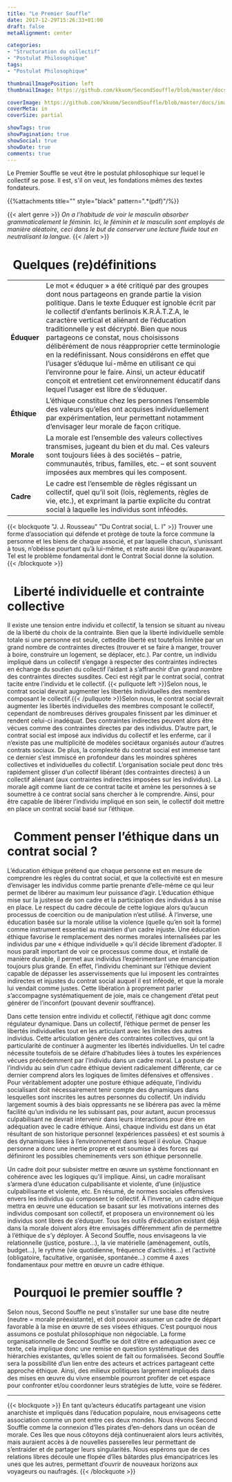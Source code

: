 ```yaml
---
title: "Le Premier Souffle"
date: 2017-12-29T15:26:33+01:00
draft: false
metaAlignment: center

categories:
- "Structuration du collectif"
- "Postulat Philosophique"
tags:
- "Postulat Philosophique"

thumbnailImagePosition: left
thumbnailImage: https://github.com/kkuom/SecondSouffle/blob/master/docs/img/Cover.png?raw=true

coverImage: https://github.com/kkuom/SecondSouffle/blob/master/docs/images/Post-header.jpg?raw=true
coverMeta: in
coverSize: partial

showTags: true
showPagination: true
showSocial: true
showDate: true
comments: true
---
```

<section class="summary">
Le Premier Souffle se veut être le postulat philosophique sur lequel le collectif se pose. Il est, s'il on veut, les fondations mêmes des textes fondateurs.
<!--more-->

{{%attachments title="" style="black" pattern=".*(pdf)"/%}}

<!-- toc -->
</section>

{{< alert genre >}}
_On  a l’habitude de voir le masculin absorber grammaticalement le féminin.  Ici, le féminin et le masculin sont employés de manière aléatoire, ceci  dans le but de conserver une lecture fluide tout en neutralisant la langue._
{{< /alert >}}

# <i class="fa fa-info-circle" aria-hidden="true" style="padding-right:13px;"></i>Quelques (re)définitions

<table>
  <tr>
    <td>
    <strong>Éduquer</strong>
    </td><td>
    Le mot « éduquer » a été critiqué par des groupes dont nous partageons en grande partie la vision politique. Dans le texte Éduquer est ignoble écrit par le collectif d’enfants berlinois K.R.Ä.T.Z.A, le caractère vertical et aliénant de l’éducation traditionnelle y est décrypté. Bien que nous partageons ce constat, nous choisissons délibérément de nous réapproprier cette terminologie en la redéfinissant. Nous considérons en effet que l’usager s’éduque lui-même en utilisant ce qui l’environne pour le faire.  Ainsi, un acteur éducatif conçoit et entretient cet environnement éducatif dans lequel l’usager est libre de s’éduquer.
    </td>
  </tr>
  <tr>
    <td>
    <strong>Éthique</strong>
    </td><td>
    L’éthique constitue chez les personnes l’ensemble des valeurs qu’elles ont acquises individuellement par expérimentation, leur permettant notamment d’envisager leur morale de façon critique.
    </td>
  </tr>
  <tr>
    <td>
    <strong>Morale</strong>
    </td><td>
    La morale est l’ensemble des valeurs collectives transmises, jugeant du bien et du mal. Ces valeurs sont toujours liées à des sociétés – patrie, communautés, tribus, familles, etc. – et sont souvent imposées aux membres qui les composent.
    </td>
  </tr>
  <tr>
    <td>
    <strong>Cadre</strong>
    </td><td>
    Le cadre est l’ensemble de règles régissant un collectif, quel qu’il soit (lois, règlements, règles de vie, etc.), et exprimant la partie explicite du contrat social à laquelle les individus sont inféodés.
    </td>
  </tr>
</table>

{{< blockquote "J. J. Rousseau" "Du Contrat social, L. I" >}}
  Trouver une forme d’association qui défende et protège de toute la force commune la personne et les biens de chaque associé, et par laquelle chacun, s’unissant à tous, n’obéisse pourtant qu’à lui-même, et reste aussi libre qu’auparavant. Tel est le problème fondamental dont le Contrat Social donne la solution.
{{< /blockquote >}}

# <i class="fa fa-bookmark-o" aria-hidden="true" style="padding-right:15px;"></i>Liberté individuelle et contrainte collective

Il existe une tension entre individu et collectif, la tension se situant au niveau de la liberté du choix de la contrainte. Bien que la liberté individuelle semble totale si une personne est seule, cettedite liberté est toutefois limitée par un grand nombre de contraintes directes (trouver et se faire à manger, trouver à boire, construire un logement, se déplacer, etc.). Par contre, un individu impliqué dans un collectif s’engage à respecter des contraintes indirectes en échange du soutien du collectif l’aidant à s’affranchir d’un grand nombre des contraintes directes susdites. Ceci est régit par le contrat social, contrat tacite entre l’individu et le collectif. {{< pullquote left >}}Selon nous, le contrat social devrait augmenter les libertés individuelles des membres composant le collectif.{{< /pullquote >}}Selon nous, le contrat social devrait augmenter les libertés individuelles des membres composant le collectif, cependant de nombreuses dérives groupales finissent par les diminuer et rendent celui-ci inadéquat. Des contraintes indirectes peuvent alors être vécues comme des contraintes directes par des individus. D’autre part, le contrat social est imposé aux individus du collectif et les enferme, car il n’existe pas une multiplicité de modèles sociétaux organisés autour d’autres contrats sociaux. De plus, la complexité du contrat social est immense tant ce dernier s’est immiscé en profondeur dans les moindres sphères collectives et individuelles du collectif. L’organisation sociale peut donc très rapidement glisser d’un collectif libérant (des contraintes directes) à un collectif aliénant (aux contraintes indirectes imposées sur les individus). La morale agit comme liant de ce contrat tacite et amène les personnes à se soumettre à ce contrat social sans chercher à le comprendre. Ainsi, pour être capable de libérer l’individu impliqué en son sein, le collectif doit mettre en place un contrat social basé sur l’éthique.


# <i class="fa fa-bookmark-o" aria-hidden="true" style="padding-right:15px;"></i>Comment penser l’éthique dans un contrat social ?

L’éducation éthique prétend que chaque personne est en mesure de comprendre les règles du contrat social, et que la collectivité est en mesure d’envisager les individus comme partie prenante d’elle-même ce qui leur permet de libérer au maximum leur puissance d’agir.
L’éducation éthique mise sur la justesse de son cadre et la participation des individus à sa mise en place. Le respect du cadre découle de cette logique alors qu’aucun processus de coercition ou de manipulation n’est utilisé. À l’inverse, une éducation basée sur la morale utilise la violence (quelle qu’en soit la forme) comme instrument essentiel au maintien d’un cadre injuste. Une éducation éthique favorise le remplacement des normes morales internalisées par les individus par une « éthique individuelle » qu’il décide librement d’adopter. Il nous paraît important de voir ce processus comme doux, et installé de manière durable, il permet aux individus l’expérimentant une émancipation toujours plus grande. En effet, l’individu cheminant sur l’éthique devient capable de dépasser les asservissements que lui imposent les contraintes indirectes et injustes du contrat social auquel il est inféodé, et que la morale lui vendait comme justes. Cette libération à proprement parler s’accompagne systématiquement de joie, mais ce changement d’état peut générer de l’inconfort (pouvant devenir souffrance).

Dans cette tension entre individu et collectif, l’éthique agit donc comme régulateur dynamique. Dans un collectif, l’éthique permet de penser les libertés individuelles tout en les articulant avec les limites des autres individus. Cette articulation génère des contraintes collectives, qui ont la particularité de continuer à augmenter les libertés individuelles.
Un tel cadre nécessite toutefois de se défaire d’habitudes liées à toutes les expériences vécues précédemment par l’individu dans un cadre moral. La posture de l’individu au sein d’un cadre éthique devient radicalement différente, car ce dernier comprend alors les logiques de limites défensives et offensives . Pour véritablement adopter une posture éthique adéquate, l’individu socialisant doit nécessairement tenir compte des dynamiques dans lesquelles sont inscrites les autres personnes du collectif. Un individu largement soumis à des biais oppressants ne se libérera pas avec la même facilité qu’un individu ne les subissant pas, pour autant, aucun processus culpabilisant ne devrait intervenir dans leurs interactions pour être en adéquation avec le cadre éthique. Ainsi, chaque individu est dans un état résultant de son historique personnel (expériences passées) et est soumis à des dynamiques liées à l’environnement dans lequel il évolue. Chaque personne a donc une inertie propre et est soumise à des forces qui définiront les possibles cheminements vers son éthique personnelle.

Un cadre doit pour subsister mettre en œuvre un système fonctionnant en cohérence avec les logiques qu’il implique. Ainsi, un cadre moralisant s’armera d’une éducation culpabilisante et violente, d’une (in)justice culpabilisante et violente, etc. En résumé, de normes sociales offensives envers les individus qui composent le collectif. À l’inverse, un cadre éthique mettra en œuvre une éducation se basant sur les motivations internes des individus composant son collectif, et proposera un environnement où les individus sont libres de s’éduquer. Tous les outils d’éducation existant déjà dans la morale doivent alors être envisagés différemment afin de permettre à l’éthique de s’y déployer.
À Second Souffle, nous envisageons la vie relationnelle (justice, posture…), la vie matérielle (aménagement, outils, budget...), le rythme (vie quotidienne, fréquence d’activités…) et l’activité (obligatoire, facultative, organisée, spontanée…) comme 4 axes fondamentaux pour mettre en œuvre un cadre éthique.


# <i class="fa fa-bookmark-o" aria-hidden="true" style="padding-right:15px;"></i>Pourquoi le premier souffle ?

Selon nous, Second Souffle ne peut s’installer sur une base dite neutre (neutre = morale préexistante), et doit pouvoir assumer un cadre de départ favorable à la mise en œuvre de ses visées éthiques. C’est pourquoi nous assumons ce postulat philosophique non négociable. La forme organisationnelle de Second Souffle se doit d’être en adéquation avec ce texte, cela implique donc une remise en question systématique des hiérarchies existantes, qu’elles soient de fait ou formalisées. Second Souffle sera la possibilité d’un lien entre des acteurs et actrices partageant cette approche éthique. Ainsi, des milieux politiques largement impliqués dans des mises en œuvre du vivre ensemble pourront profiter de cet espace pour confronter et/ou coordonner leurs stratégies de lutte, voire se fédérer.

___

{{< blockquote >}}
En tant qu’acteurs éducatifs partageant une vision anarchiste et impliqués dans l’éducation populaire, nous envisageons cette association comme un pont entre ces deux mondes. Nous rêvons Second Souffle comme la connexion d’îles pirates d’en-dehors dans un océan de morale. Ces îles que nous côtoyons déjà continueraient alors leurs activités, mais auraient accès à de nouvelles passerelles leur permettant de s’entraider et de partager leurs singularités. Nous espérons que de ces relations libres découle une flopée d’îles bâtardes plus émancipatrices les unes que les autres, permettant d’ouvrir de nouveaux horizons aux voyageurs ou naufragés.
{{< /blockquote >}}
